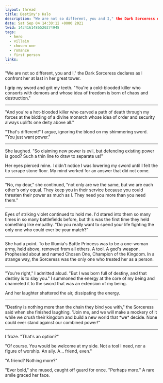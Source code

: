 ```yaml
---
layout: thread
title: Destiny's Halo
description: "We are not so different, you and I," the Dark Sorceress declares as I confront her at last in her great tower.
date: Sat Sep 04 14:30:12 +0000 2021
twid: 1434161486520274948
tags:
  - hero
  - villain
  - chosen one
  - romance
  - first person
links:
---
```

<article class="thread">
<section class="tweet">
<p>"We are not so different, you and I," the Dark Sorceress declares as I confront her at last in her great tower.</p>
<p>I grip my sword and grit my teeth. "You're a cold-blooded killer who consorts with demons and whose idea of freedom is born of chaos and destruction."</p>
</section>
<hr class="tweet_sep">
<section class="tweet">
<p>"And you're a hot-blooded killer who carved a path of death through my forces at the bidding of a divine monarch whose idea of order and security always uplifts one deity above all."</p>
<p>"That's different!" I argue, ignoring the blood on my shimmering sword. "You just want power."</p>
</section>
<hr class="tweet_sep">
<section class="tweet">
<p>She laughed. "So claiming new power is evil, but defending existing power is good? Such a thin line to draw to separate us!"</p>
<p>Her eyes pierced mine. I didn't notice I was lowering my sword until I felt the tip scrape stone floor. My mind worked for an answer that did not come.</p>
</section>
<hr class="tweet_sep">
<section class="tweet">
<p>"No, my dear," she continued, "not only are we the same, but we are each other's only equal. They keep you in their service because you could threaten their power as much as I. They need you more than you need them."</p>
</section>
<hr class="tweet_sep">
<section class="tweet">
<p>Eyes of striking violet continued to hold me. I'd stared into them so many times in so many battlefields before, but this was the first time they held something like empathy. "Do you really want to spend your life fighting the only one who could ever be your match?"</p>
</section>
<hr class="tweet_sep">
<section class="tweet">
<p>She had a point. To be Illumia's Battle Princess was to be a one-woman army, held above, removed from all others. A tool. A god's weapon. Prophesied about and named Chosen One, Champion of the Kingdom. In a strange way, the Sorceress was the only one who treated her as a person.</p>
</section>
<hr class="tweet_sep">
<section class="tweet">
<p>"You're right," I admitted aloud. "But I was born full of destiny, and that destiny is to slay you." I summoned the energy at the core of my being and channeled it to the sword that was an extension of my being.</p>
<p>And her laughter shattered the air, dissipating the energy.</p>
</section>
<hr class="tweet_sep">
<section class="tweet">
<p>"Destiny is nothing more than the chain they bind you with," the Sorceress said when she finished laughing. "Join me, and we will make a mockery of it while we crush their kingdom and build a new world that *we* decide. None could ever stand against our combined power!"</p>
</section>
<hr class="tweet_sep">
<section class="tweet">
<p>I froze. "That's an option?"</p>
<p>"Of course. You would be welcome at my side. Not a tool I need, nor a figure of worship. An ally. A... friend, even."</p>
<p>"A friend? Nothing more?"</p>
<p>"Ever bold," she mused, caught off guard for once. "Perhaps more." A rare smile graced her face.</p>
</section>
</article>
